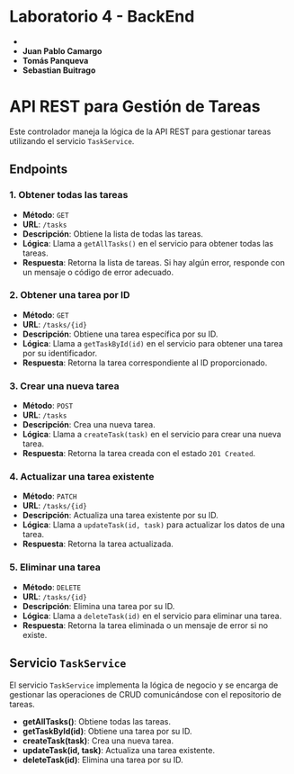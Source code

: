 # Laboratorio 4 - BackEnd
- 
- **Juan Pablo Camargo**
- **Tomás Panqueva**
- **Sebastian Buitrago**

# API REST para Gestión de Tareas

Este controlador maneja la lógica de la API REST para gestionar tareas utilizando el servicio `TaskService`.

## Endpoints

### 1. Obtener todas las tareas
- **Método**: `GET`
- **URL**: `/tasks`
- **Descripción**: Obtiene la lista de todas las tareas.
- **Lógica**: Llama a `getAllTasks()` en el servicio para obtener todas las tareas.
- **Respuesta**: Retorna la lista de tareas. Si hay algún error, responde con un mensaje o código de error adecuado.

### 2. Obtener una tarea por ID
- **Método**: `GET`
- **URL**: `/tasks/{id}`
- **Descripción**: Obtiene una tarea específica por su ID.
- **Lógica**: Llama a `getTaskById(id)` en el servicio para obtener una tarea por su identificador.
- **Respuesta**: Retorna la tarea correspondiente al ID proporcionado.

### 3. Crear una nueva tarea
- **Método**: `POST`
- **URL**: `/tasks`
- **Descripción**: Crea una nueva tarea.
- **Lógica**: Llama a `createTask(task)` en el servicio para crear una nueva tarea.
- **Respuesta**: Retorna la tarea creada con el estado `201 Created`.

### 4. Actualizar una tarea existente
- **Método**: `PATCH`
- **URL**: `/tasks/{id}`
- **Descripción**: Actualiza una tarea existente por su ID.
- **Lógica**: Llama a `updateTask(id, task)` para actualizar los datos de una tarea.
- **Respuesta**: Retorna la tarea actualizada.

### 5. Eliminar una tarea
- **Método**: `DELETE`
- **URL**: `/tasks/{id}`
- **Descripción**: Elimina una tarea por su ID.
- **Lógica**: Llama a `deleteTask(id)` en el servicio para eliminar una tarea.
- **Respuesta**: Retorna la tarea eliminada o un mensaje de error si no existe.

## Servicio `TaskService`

El servicio `TaskService` implementa la lógica de negocio y se encarga de gestionar las operaciones de CRUD comunicándose con el repositorio de tareas.

- **getAllTasks()**: Obtiene todas las tareas.
- **getTaskById(id)**: Obtiene una tarea por su ID.
- **createTask(task)**: Crea una nueva tarea.
- **updateTask(id, task)**: Actualiza una tarea existente.
- **deleteTask(id)**: Elimina una tarea por su ID.
